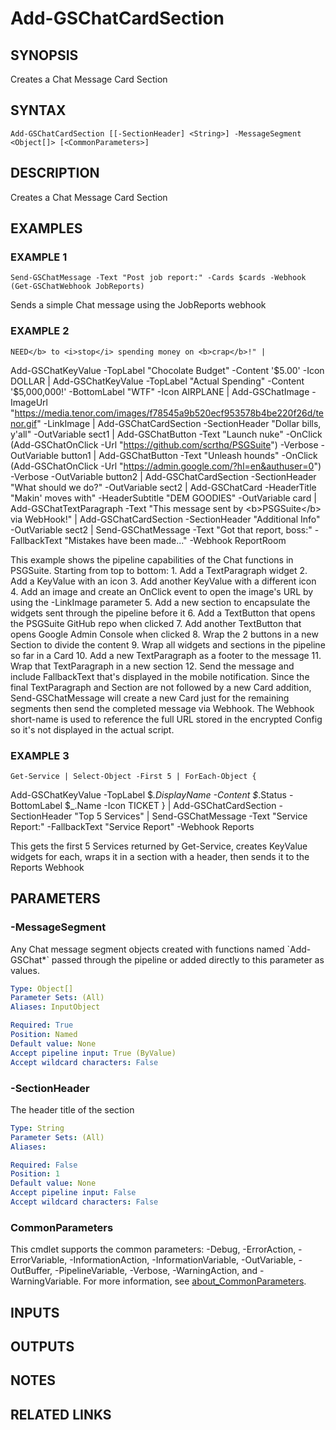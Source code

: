# Add-GSChatCardSection

## SYNOPSIS
Creates a Chat Message Card Section

## SYNTAX

```
Add-GSChatCardSection [[-SectionHeader] <String>] -MessageSegment <Object[]> [<CommonParameters>]
```

## DESCRIPTION
Creates a Chat Message Card Section

## EXAMPLES

### EXAMPLE 1
```
Send-GSChatMessage -Text "Post job report:" -Cards $cards -Webhook (Get-GSChatWebhook JobReports)
```

Sends a simple Chat message using the JobReports webhook

### EXAMPLE 2
```
NEED</b> to <i>stop</i> spending money on <b>crap</b>!" |
```

Add-GSChatKeyValue -TopLabel "Chocolate Budget" -Content '$5.00' -Icon DOLLAR |
Add-GSChatKeyValue -TopLabel "Actual Spending" -Content '$5,000,000!' -BottomLabel "WTF" -Icon AIRPLANE |
Add-GSChatImage -ImageUrl "https://media.tenor.com/images/f78545a9b520ecf953578b4be220f26d/tenor.gif" -LinkImage |
Add-GSChatCardSection -SectionHeader "Dollar bills, y'all" -OutVariable sect1 | 
Add-GSChatButton -Text "Launch nuke" -OnClick (Add-GSChatOnClick -Url "https://github.com/scrthq/PSGSuite") -Verbose -OutVariable button1 | 
Add-GSChatButton -Text "Unleash hounds" -OnClick (Add-GSChatOnClick -Url "https://admin.google.com/?hl=en&authuser=0") -Verbose -OutVariable button2 | 
Add-GSChatCardSection -SectionHeader "What should we do?" -OutVariable sect2 | 
Add-GSChatCard -HeaderTitle "Makin' moves with" -HeaderSubtitle "DEM GOODIES" -OutVariable card |
Add-GSChatTextParagraph -Text "This message sent by \<b\>PSGSuite\</b\> via WebHook!" | 
Add-GSChatCardSection -SectionHeader "Additional Info" -OutVariable sect2 | 
Send-GSChatMessage -Text "Got that report, boss:" -FallbackText "Mistakes have been made..." -Webhook ReportRoom

This example shows the pipeline capabilities of the Chat functions in PSGSuite.
Starting from top to bottom:
    1.
Add a TextParagraph widget
    2.
Add a KeyValue with an icon
    3.
Add another KeyValue with a different icon
    4.
Add an image and create an OnClick event to open the image's URL by using the -LinkImage parameter
    5.
Add a new section to encapsulate the widgets sent through the pipeline before it
    6.
Add a TextButton that opens the PSGSuite GitHub repo when clicked
    7.
Add another TextButton that opens Google Admin Console when clicked
    8.
Wrap the 2 buttons in a new Section to divide the content
    9.
Wrap all widgets and sections in the pipeline so far in a Card
    10.
Add a new TextParagraph as a footer to the message
    11.
Wrap that TextParagraph in a new section
    12.
Send the message and include FallbackText that's displayed in the mobile notification.
Since the final TextParagraph and Section are not followed by a new Card addition, Send-GSChatMessage will create a new Card just for the remaining segments then send the completed message via Webhook.
The Webhook short-name is used to reference the full URL stored in the encrypted Config so it's not displayed in the actual script.

### EXAMPLE 3
```
Get-Service | Select-Object -First 5 | ForEach-Object {
```

Add-GSChatKeyValue -TopLabel $_.DisplayName -Content $_.Status -BottomLabel $_.Name -Icon TICKET
} | Add-GSChatCardSection -SectionHeader "Top 5 Services" | Send-GSChatMessage -Text "Service Report:" -FallbackText "Service Report" -Webhook Reports

This gets the first 5 Services returned by Get-Service, creates KeyValue widgets for each, wraps it in a section with a header, then sends it to the Reports Webhook

## PARAMETERS

### -MessageSegment
Any Chat message segment objects created with functions named \`Add-GSChat*\` passed through the pipeline or added directly to this parameter as values.

```yaml
Type: Object[]
Parameter Sets: (All)
Aliases: InputObject

Required: True
Position: Named
Default value: None
Accept pipeline input: True (ByValue)
Accept wildcard characters: False
```

### -SectionHeader
The header title of the section

```yaml
Type: String
Parameter Sets: (All)
Aliases:

Required: False
Position: 1
Default value: None
Accept pipeline input: False
Accept wildcard characters: False
```

### CommonParameters
This cmdlet supports the common parameters: -Debug, -ErrorAction, -ErrorVariable, -InformationAction, -InformationVariable, -OutVariable, -OutBuffer, -PipelineVariable, -Verbose, -WarningAction, and -WarningVariable. For more information, see [about_CommonParameters](http://go.microsoft.com/fwlink/?LinkID=113216).

## INPUTS

## OUTPUTS

## NOTES

## RELATED LINKS
